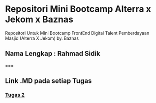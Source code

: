 # Repositori Mini Bootcamp Alterra x Jekom x Baznas
Repositori Untuk Mini Bootcamp FrontEnd Digital Talent Pemberdayaan Masjid (Alterra X Jekom) by. Baznas

## Nama Lengkap : Rahmad Sidik


===

## Link .MD pada setiap Tugas
### [Tugas 2](https://github.com/SidikR/react_rahmad-sidik/blob/main/2_Opening%20-%20Introduction%20Algorithm%20-%20Computational%20Thinking%20-%20Orginization%20in%20Computer%20(OS)/Praktikum/Link.md "Lihat di Google Doc")

